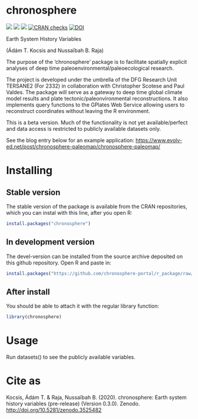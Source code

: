 
# chronosphere

[![](https://img.shields.io/badge/devel%20version-0.4.1-green.svg)](https://github.com/adamkocsis/chronosphere)
[![](https://www.r-pkg.org/badges/version/chronosphere?color=orange)](https://cran.r-project.org/package=chronosphere)
[![](http://cranlogs.r-pkg.org/badges/grand-total/chronosphere?color=yellow)](https://cran.r-project.org/package=chronosphere)
[![CRAN
checks](https://cranchecks.info/badges/summary/chronosphere)](https://cran.r-project.org/web/checks/check_results_chronosphere.html)
[![DOI](https://zenodo.org/badge/DOI/10.5281/zenodo.3530703.svg)](https://doi.org/10.5281/zenodo.3530703)

Earth System History Variables

(Ádám T. Kocsis and Nussaïbah B. Raja)

The purpose of the ‘chronosphere’ package is to facilitate spatially
explicit analyses of deep time paleoenvironmental/paleoecological
research.

The project is developed under the umbrella of the DFG Research Unit
TERSANE2 (For 2332) in collaboration with Christopher Scotese and Paul
Valdes. The package will serve as a gateway to deep time global climate
model results and plate tectonic/paleonvironmental reconstructions. It
also implements query functions to the GPlates Web Service allowing
users to reconstruct coordinates without leaving the R environment.

This is a beta version. Much of the functionality is not yet
available/perfect and data access is restricted to publicly available
datasets only.

See the blog entry below for an example application:
<https://www.evolv-ed.net/post/chronosphere-paleomap/chronosphere-paleomap/>

# Installing

## Stable version

The stable version of the package is available from the CRAN
repositories, which you can instal with this line, after you open R:

``` r
install.packages("chronosphere")
```

## In development version

The devel-version can be installed from the source archive deposited on
this github repository. Open R and paste in:

``` r
install.packages("https://github.com/chronosphere-portal/r_package/raw/devel/_archive/source/chronosphere_0.4.1.tar.gz", repos=NULL, type="source")
```

## After install

You should be able to attach it with the regular library function:

``` r
library(chronosphere)
```

# Usage

Run datasets() to see the publicly available variables.

# Cite as

Kocsis, Ádám T. & Raja, Nussaïbah B. (2020). chronosphere: Earth system
history variables (pre-release) (Version 0.3.0). Zenodo.
<http://doi.org/10.5281/zenodo.3525482>
